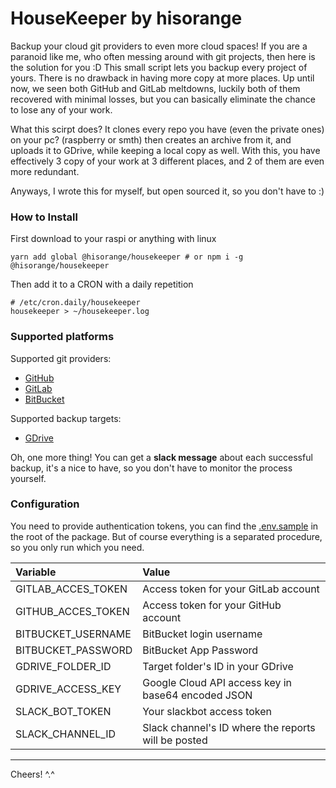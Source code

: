 # HouseKeeper by hisorange

Backup your cloud git providers to even more cloud spaces! If you are a paranoid like me, who often messing around with git projects, then here is the solution for you :D This small script lets you backup every project of yours. There is no drawback in having more copy at more places. Up until now, we seen both GitHub and GitLab meltdowns, luckily both of them recovered with minimal losses, but you can basically eliminate the chance to lose any of your work.

What this scirpt does? It clones every repo you have (even the private ones) on your pc? (raspberry or smth) then creates an archive from it, and uploads it to GDrive, while keeping a local copy as well. With this, you have effectively 3 copy of your work at 3 different places, and 2 of them are even more redundant.

Anyways, I wrote this for myself, but open sourced it, so you don't have to :)

### How to Install

First download to your raspi or anything with linux

```
yarn add global @hisorange/housekeeper # or npm i -g @hisorange/housekeeper
```

Then add it to a CRON with a daily repetition

```
# /etc/cron.daily/housekeeper
housekeeper > ~/housekeeper.log
```

### Supported platforms

Supported git providers:

- [GitHub](https://github.com)
- [GitLab](https://gitlab.com)
- [BitBucket](https://bitbucket.org)

Supported backup targets:

- [GDrive](https://drive.google.com)

Oh, one more thing! You can get a **slack message** about each successful backup, it's a nice to have, so you don't have to monitor the process yourself.

### Configuration

You need to provide authentication tokens, you can find the [.env.sample](./env.sample) in the root of the package.
But of course everything is a separated procedure, so you only run which you need.

| Variable           | Value                                               |
| :----------------- | :-------------------------------------------------- |
| GITLAB_ACCES_TOKEN | Access token for your GitLab account                |
| GITHUB_ACCES_TOKEN | Access token for your GitHub account                |
| BITBUCKET_USERNAME | BitBucket login username                            |
| BITBUCKET_PASSWORD | BitBucket App Password                              |
| GDRIVE_FOLDER_ID   | Target folder's ID in your GDrive                   |
| GDRIVE_ACCESS_KEY  | Google Cloud API access key in base64 encoded JSON  |
| SLACK_BOT_TOKEN    | Your slackbot access token                          |
| SLACK_CHANNEL_ID   | Slack channel's ID where the reports will be posted |

---

Cheers! ^.^

